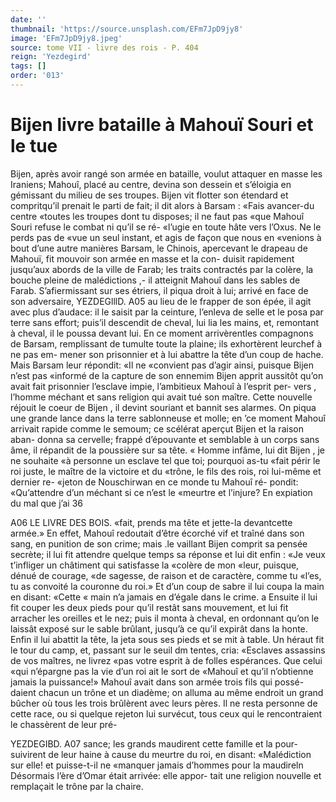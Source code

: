 ```yaml
---
date: ''
thumbnail: 'https://source.unsplash.com/EFm7JpD9jy8'
image: 'EFm7JpD9jy8.jpeg'
source: tome VII - livre des rois - P. 404
reign: 'Yezdegird'
tags: []
order: '013'
---
```


# Bijen livre bataille à Mahouï Souri et le tue

Bijen, après avoir rangé son armée en bataille,
voulut attaquer en masse les Iraniens; Mahouî, placé au centre, devina son dessein et s’éloigia en gémissant du milieu de ses troupes. Bijen vit flotter son étendard et compritqu’il prenait le parti de fait;
il dit alors à Barsam : «Fais avancer-du centre «toutes les troupes dont tu disposes; il ne faut pas «que Mahouî Souri refuse le combat ni qu’il se ré-
«l’ugie en toute hâte vers l’Oxus. Ne le perds pas de
«vue un seul instant, et agis de façon que nous en «venions à bout d’une autre manières
Barsam, le Chinois, apercevant le drapeau de Mahouï, fit mouvoir son armée en masse et la con- duisit rapidement jusqu’aux abords de la ville de Farab; les traits contractés par la colère, la bouche pleine de malédictions ,- il atteignit Mahouî dans les sables de Farab. S’afiermissant sur ses étriers, il
piqua droit à lui; arrivé en face de son adversaire,
YEZDEGlllD. A05 au lieu de le frapper de son épée, il agit avec plus
d’audace: il le saisit par la ceinture, l’enleva de selle
et le posa par terre sans effort; puis’il descendit de cheval, lui lia les mains, et, remontant à cheval, il le poussa devant lui. En ce moment arrivèrentles compagnons de Barsam, remplissant de tumulte toute la plaine; ils exhortèrent leurchef à ne pas em- mener son prisonnier et à lui abattre la tête d’un
coup de hache. Mais Barsam leur répondit: «Il ne «convient pas d’agir ainsi, puisque Bijen n’est pas «informé de la capture de son ennemim
Bijen apprit aussitôt qu’on avait fait prisonnier l’esclave impie, l’ambitieux Mahouî à l’esprit per-
vers , l’homme méchant et sans religion qui avait tué
son maître. Cette nouvelle réjouit le coeur de Bijen ,
il devint souriant et bannit ses alarmes. On piqua une grande lance dans la terre sablonneuse et molle; en ’ce moment Mahouî arrivait rapide comme le semoum; ce scélérat aperçut Bijen et la raison aban-
donna sa cervelle; frappé d’épouvante et semblable
à un corps sans âme, il répandit de la poussière sur
sa tête. « Homme infâme, lui dit Bijen , je ne souhaite «à personne un esclave tel que toi; pourquoi as-tu «fait périr le roi juste, le maître de la victoire et du «trône, le fils des rois, roi lui-même et dernier re- «jeton de Nouschirwan en ce monde tu Mahouî ré- pondit: «Qu’attendre d’un méchant si ce n’est le
«meurtre et l’injure? En expiation du mal que j’ai
36

A06 LE LIVRE DES BOIS.
«fait, prends ma tête et jette-la devantcette armée.» En effet, Mahouî redoutait d’être écorché vif et traîné
dans son sang, en punition de son crime; mais .le vaillant Bijen comprit sa pensée secrète; il lui fit attendre quelque temps sa réponse et lui dit enfin : «Je veux t’infliger un châtiment qui satisfasse la
«colère de mon «leur, puisque, dénué de courage,
«de sagesse, de raison et de caractère, comme tu «l’es, tu as convoité la couronne du roi.» Et d’un
coup de sabre il lui coupa la main en disant: «Cette
« main n’a jamais en d’égale dans le crime. a Ensuite
il lui fit couper les deux pieds pour qu’il restât sans mouvement, et lui fit arracher les oreilles et le nez; puis il monta à cheval, en ordonnant qu’on le laissât
exposé sur le sable brûlant, jusqu’à ce qu’il expirât
dans la honte. Enfin il lui abattit la tête, la jeta sous ses pieds et se mit à table. Un héraut fit le tour du camp, et, passant sur le seuil dm tentes, cria: «Esclaves assassins de vos maîtres, ne livrez «pas votre esprit à de folles espérances. Que celui
«qui n’épargne pas la vie d’un roi ait le sort de «Mahouî et qu’il n’obtienne jamais la puissance!»
Mahouî avait dans son armée trois fils qui possé- daient chacun un trône et un diadème; on alluma au même endroit un grand bûcher où tous les trois brûlèrent avec leurs pères. Il ne resta personne de cette race, ou si quelque rejeton lui survécut, tous
ceux qui le rencontraient le chassèrent de leur pré-

YEZDEGIBD. A07 sance; les grands maudirent cette famille et la pour-
suivirent de leur haine à cause du meurtre du roi, en disant: «Malédiction sur elle! et puisse-t-il ne «manquer jamais d’hommes pour la maudireln
Désormais l’ère d’Omar était arrivée: elle appor-
tait une religion nouvelle et remplaçait le trône par la chaire.
